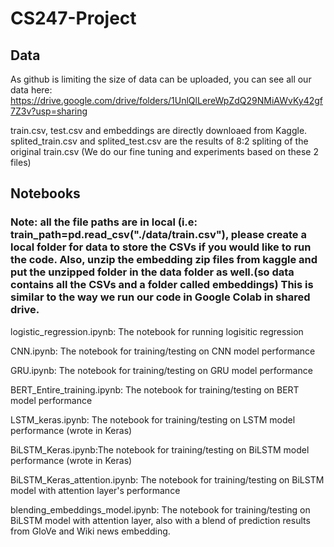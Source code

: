 # CS247-Project

## Data
As github is limiting the size of data can be uploaded, you can see all our data here:
https://drive.google.com/drive/folders/1UnlQlLereWpZdQ29NMiAWvKy42gf7Z3v?usp=sharing

train.csv, test.csv and embeddings are directly downloaed from Kaggle. splited_train.csv and splited_test.csv
are the results of 8:2 spliting of the original train.csv (We do our fine tuning and experiments based on these 2 files)


## Notebooks
### Note: all the file paths are in local (i.e: train_path=pd.read_csv("./data/train.csv"), please create a local folder for data to store the CSVs if you would like to run the code. Also, unzip the embedding zip files from kaggle and put the unzipped folder in the data folder as well.(so data contains all the CSVs and a folder called embeddings) This is similar to the way we run our code in Google Colab in shared drive.
logistic_regression.ipynb: The notebook for running logisitic regression

CNN.ipynb:  The notebook for training/testing on CNN model performance

GRU.ipynb:  The notebook for training/testing on GRU model performance

BERT_Entire_training.ipynb: The notebook for training/testing on BERT model performance

LSTM_keras.ipynb: The notebook for training/testing on LSTM model performance (wrote in Keras)

BiLSTM_Keras.ipynb:The notebook for training/testing on BiLSTM model performance (wrote in Keras)

BiLSTM_Keras_attention.ipynb: The notebook for training/testing on BiLSTM model with attention layer's performance

blending_embeddings_model.ipynb: The notebook for training/testing on BiLSTM model with attention layer, also with a blend of prediction results from GloVe and Wiki news embedding. 
